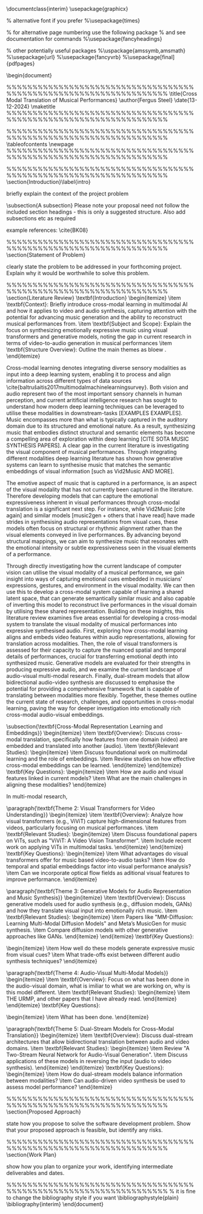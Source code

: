 \documentclass{interim}
\usepackage{graphicx}

% alternative font if you prefer
%\usepackage{times}

% for alternative page numbering use the following package
% and see documentation for commands
%\usepackage{fancyheadings}


% other potentially useful packages
%\uspackage{amssymb,amsmath}
%\usepackage{url}
%\usepackage{fancyvrb}
%\usepackage[final]{pdfpages}

\begin{document}

%%%%%%%%%%%%%%%%%%%%%%%%%%%%%%%%%%%%%%%%%%%%%%%%%%%%%%%%%%%%%%%%%%%
\title{Cross Modal Translation of Musical Performances}
\author{Fergus Steel}
\date{13-12-2024}
\maketitle
%%%%%%%%%%%%%%%%%%%%%%%%%%%%%%%%%%%%%%%%%%%%%%%%%%%%%%%%%%%%%%%%%%%

%%%%%%%%%%%%%%%%%%%%%%%%%%%%%%%%%%%%%%%%%%%%%%%%%%%%%%%%%%%%%%%%%%%
\tableofcontents
\newpage
%%%%%%%%%%%%%%%%%%%%%%%%%%%%%%%%%%%%%%%%%%%%%%%%%%%%%%%%%%%%%%%%%%%

%%%%%%%%%%%%%%%%%%%%%%%%%%%%%%%%%%%%%%%%%%%%%%%%%%%%%%%%%%%%%%%%%%%
\section{Introduction}\label{intro}

briefly explain the context of the project problem

\subsection{A subsection}
Please note your proposal need not follow the included section headings - this is only a suggested structure. Also add subsections etc as required

example references: \cite{BK08}

%%%%%%%%%%%%%%%%%%%%%%%%%%%%%%%%%%%%%%%%%%%%%%%%%%%%%%%%%%%%%%%%%%%
\section{Statement of Problem}

clearly state the problem to be addressed in your forthcoming project. Explain why it would be worthwhile to solve this problem.

%%%%%%%%%%%%%%%%%%%%%%%%%%%%%%%%%%%%%%%%%%%%%%%%%%%%%%%%%%%%%%%%%%%
\section{Literature Review}
\textbf{Introduction}
\begin{itemize}
    \item \textbf{Context}: Briefly introduce cross-modal learning in multimodal AI and how it applies to video and audio synthesis, capturing attention with the potential for advancing music generation and the ability to reconstruct musical performances from.
    \item \textbf{Subject and Scope}: Explain the focus on synthesizing emotionally expressive music using visual transformers and generative models, noting the gap in current research in terms of video-to-audio generation in musical performances
    \item \textbf{Structure Overview}: Outline the main themes as bloew .
\end{itemize}

Cross-modal learning denotes integrating diverse sensory modalities as input into a deep learning system, enabling it to process and align information across different types of data sources \cite{baltrušaitis2017multimodalmachinelearningsurvey}. Both vision and audio represent two of the most important sensory channels in human perception, and current aritificial intelligence research has sought to understand how modern deep learning techniques can be leveraged to utilise these modalities in downstream-tasks [EXAMPLES EXAMPLES]. Music encompasses more than what is typically captured in the auditory domain due to its structured and emotional nature. As a result, synthesizing music that embodies distinct structural and semantic elements has become a compelling area of exploration within deep learning [CITE SOTA MUSIC SYNTHESIS PAPERS]. A clear gap in the current literature is investigating the visual component of musical performances. Through integrating different modalities deep learning literature has shown how generative systems can learn to synthesise music that matches the semantic embeddings of visual information [such as Vid2Music AND MORE].

The emotive aspect of music that is captured in a performance, is an aspect of the visual modality that has not currently been captured in the literature. Therefore developing models that can capture the emotional expressiveness inherent in visual performances through cross-modal translation is a significant next step. For instance, while Vid2Music [cite again] and similar models [music2gen + others that i have read] have made strides in synthesising audio representations from visual cues, these models often focus on structural or rhythmic alignment rather than the visual elements conveyed in live performances. By advancing beyond structural mappings, we can aim to synthesize music that resonates with the emotional intensity or subtle expressiveness seen in the visual elements of a performance.

Through directly investigating how the current landscape of computer vision can utilise the visual modality of a musical performance, we gain insight into ways of capturing emotional cues embedded in musicians' expressions, gestures, and environment in the visual modality. We can then use this to develop a cross-modal system capable of learning a shared latent space, that can generate semantically similar music and also capable of inverting this model to reconstruct live performances in the visual domain by utilising these shared representation. Building on these insights, this literature review examines five areas essential for developing a cross-modal system to translate the visual modality of musical performances into expressive synthesised audio. First, exploring how cross-modal learning aligns and embeds video features within audio representations, allowing for translation across modalities. Then, the role of visual transformers is assessed for their capacity to capture the nuanced spatial and temporal details of performances, crucial for transferring emotional depth into synthesized music. Generative models are evaluated for their strengths in producing expressive audio, and we examine the current landscape of audio-visual multi-modal research. Finally, dual-stream models that allow bidirectional audio-video synthesis are discussed to emphasise the potential for providing a comprehensive framework that is capable of translating between modalities more flexibly. Together, these themes outline the current state of research, challenges, and opportunities in cross-modal learning, paving the way for deeper investigation into emotionally rich cross-modal audio-visual embeddings.

\subsection{\textbf{Cross-Modal Representation Learning and Embeddings}}
\begin{itemize}
    \item \textbf{Overview}: Discuss cross-modal translation, specifically how features from one domain (video) are embedded and translated into another (audio).
    \item \textbf{Relevant Studies}:
    \begin{itemize}
        \item Discuss foundational work on multimodal learning and the role of embeddings.
        \item Review studies on how effective cross-modal embeddings can be learned.
    \end{itemize}
\end{itemize}
\textbf{Key Questions}:
\begin{itemize}
    \item How are audio and visual features linked in current models?
    \item What are the main challenges in aligning these modalities?
\end{itemize}

In multi-modal research,  

\paragraph{\textbf{Theme 2: Visual Transformers for Video Understanding}}
\begin{itemize}
    \item \textbf{Overview}: Analyze how visual transformers (e.g., ViViT) capture high-dimensional features from videos, particularly focusing on musical performances.
    \item \textbf{Relevant Studies}:
    \begin{itemize}
        \item Discuss foundational papers on ViTs, such as "ViViT: A Video Vision Transformer".
        \item Include recent work on applying ViTs in multimodal tasks.
    \end{itemize}
\end{itemize}
\textbf{Key Questions}:
\begin{itemize}
    \item What advantages do visual transformers offer for music based video-to-audio tasks?
    \item How do temporal and spatial embeddings factor into visual performance analysis?
    \item Can we incorporate optical flow fields as aditional visual features to improve performance.
\end{itemize}

\paragraph{\textbf{Theme 3: Generative Models for Audio Representation and Music Synthesis}}
\begin{itemize}
    \item \textbf{Overview}: Discuss generative models used for audio synthesis (e.g., diffusion models, GANs) and how they translate visual input into emotionally rich music.
    \item \textbf{Relevant Studies}:
    \begin{itemize}
        \item Papers like "MM-Diffusion: Learning Multi-Modal Diffusion Models" and Meta’s MusicGen for music synthesis.
        \item Compare diffusion models with other generative approaches like GANs.
    \end{itemize}
\end{itemize}
\textbf{Key Questions}:

\begin{itemize}
    \item How well do these models generate expressive music from visual cues?
    \item What trade-offs exist between different audio synthesis techniques?
\end{itemize}

\paragraph{\textbf{Theme 4: Audio-Visual Multi-Modal Models}}
\begin{itemize}
    \item \textbf{Overview}: Focus on what has been done in the audio-visual domain, what is imiliar to what we are working on, why is this model different.
    \item \textbf{Relevant Studies}:
    \begin{itemize}
        \item THE URMP, and other papers that I have already read.
    \end{itemize}
\end{itemize}
\textbf{Key Questions}:

\begin{itemize}
    \item What has been done.
\end{itemize}

\paragraph{\textbf{Theme 5: Dual-Stream Models for Cross-Modal Translation}}
\begin{itemize}
    \item \textbf{Overview}: Discuss dual-stream architectures that allow bidirectional translation between audio and video domains.
    \item \textbf{Relevant Studies}:
    \begin{itemize}
        \item Review "A Two-Stream Neural Network for Audio-Visual Generation".
        \item Discuss applications of these models in reversing the input (audio to video synthesis).
    \end{itemize}
\end{itemize}
\textbf{Key Questions}:
\begin{itemize}
    \item How do dual-stream models balance information between modalities?
    \item Can audio-driven video synthesis be used to assess model performance?
\end{itemize}

%%%%%%%%%%%%%%%%%%%%%%%%%%%%%%%%%%%%%%%%%%%%%%%%%%%%%%%%%%%%%%%%%%%
\section{Proposed Approach}

state how you propose to solve the software development problem. Show that your proposed approach is feasible, but identify any risks.

%%%%%%%%%%%%%%%%%%%%%%%%%%%%%%%%%%%%%%%%%%%%%%%%%%%%%%%%%%%%%%%%%%%
\section{Work Plan}

show how you plan to organize your work, identifying intermediate deliverables and dates.

%%%%%%%%%%%%%%%%%%%%%%%%%%%%%%%%%%%%%%%%%%%%%%%%%%%%%%%%%%%%%%%%%%%
% it is fine to change the bibliography style if you want
\bibliographystyle{plain}
\bibliography{interim}
\end{document}
